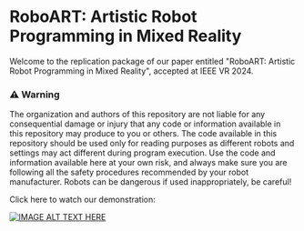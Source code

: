 # RoboART: Artistic Robot Programming in Mixed Reality
Welcome to the replication package of our paper entitled "RoboART: Artistic Robot Programming in Mixed Reality", accepted at IEEE VR 2024.

### :warning: Warning 
The organization and authors of this repository are not liable for any consequential damage or injury that any code or information available in this repository may produce to you or others. The code available in this repository should be used only for reading purposes as different robots and settings may act different during  program execution. Use the code and information available here at your own risk, and always make sure you are following all the safety procedures recommended by your robot manufacturer. Robots can be dangerous if used inappropriately, be careful!


Click here to watch our demonstration:

[![IMAGE ALT TEXT HERE](https://img.youtube.com/vi/LXDUrxYXdPw/0.jpg)](https://www.youtube.com/watch?v=LXDUrxYXdPw)

